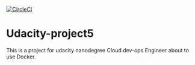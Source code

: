 [![CircleCI](https://circleci.com/gh/db7gs/Udacity-project5/tree/master.svg?style=svg)](https://circleci.com/gh/db7gs/Udacity-project5/12)

# Udacity-project5
This is a project for udacity nanodegree Cloud dev-ops Engineer about to use Docker.


